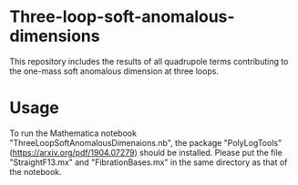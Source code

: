 # Three-loop-soft-anomalous-dimensions
This repository includes the results of all quadrupole terms contributing to the one-mass soft anomalous dimension at three loops. 
# Usage
To run the Mathematica notebook "ThreeLoopSoftAnomalousDimenaions.nb", the package "PolyLogTools"(https://arxiv.org/pdf/1904.07279) should be installed. Please put the file "StraightF13.mx" and "FibrationBases.mx" in the same directory as that of the notebook. 
